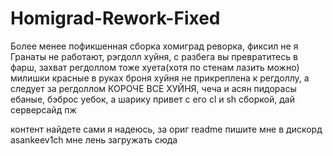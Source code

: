 # Homigrad-Rework-Fixed
Более менее пофикшенная сборка хомиград реворка, фиксил не я
Гранаты не работают, рэгдолл хуйня, с разбега вы превратитесь в фарш, захват регдоллом тоже хуета(хотя по стенам лазить можно)
милишки красные в руках
броня хуйня не прикреплена к регдоллу, а следует за регдоллом
КОРОЧЕ ВСЕ ХУЙНЯ, чеча и асян пидорасы ебаные, бэброс уебок, а шарику привет с его cl и sh сборкой, дай серверсайд пж

контент найдете сами я надеюсь, за ориг readme пишите мне в дискорд asankeev1ch
мне лень загружать сюда
